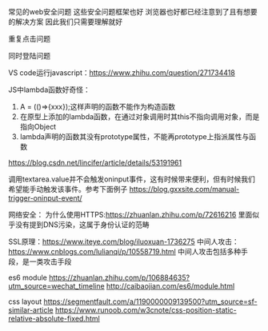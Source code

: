 常见的web安全问题 这些安全问题框架也好 浏览器也好都已经注意到了且有想要的解决方案 因此我们只需要理解就好


重复点击问题

同时登陆问题

VS code运行javascript：https://www.zhihu.com/question/271734418


JS中lambda函数好奇怪：
1. A = (()=>{xxx});这样声明的函数不能作为构造函数
2. 在原型上添加的lambda函数，在通过对象调用时其this不指向调用对象，而是指向Object
3. lambda声明的函数其没有prototype属性，不能再prototype上指派属性与函数

https://blog.csdn.net/lincifer/article/details/53191961

调用textarea.value并不会触发oninput事件，这有时候带来便利，但有时候我们希望能手动触发该事件。参考下面例子
https://blog.gxxsite.com/manual-trigger-oninput-event/


网络安全：
为什么使用HTTPS:https://zhuanlan.zhihu.com/p/72616216 
	里面似乎没有提到DNS污染，这属于身份认证的范畴

SSL原理：https://www.iteye.com/blog/iluoxuan-1736275
中间人攻击：https://www.cnblogs.com/lulianqi/p/10558719.html
	中间人攻击包括多种手段，是一类攻击手段


es6 module
https://zhuanlan.zhihu.com/p/106884635?utm_source=wechat_timeline
http://caibaojian.com/es6/module.html

css layout
https://segmentfault.com/a/1190000009139500?utm_source=sf-similar-article
https://www.runoob.com/w3cnote/css-position-static-relative-absolute-fixed.html